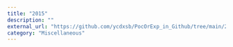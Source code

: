 ```yaml
---
title: "2015"
description: ""
external_url: "https://github.com/ycdxsb/PocOrExp_in_Github/tree/main/2015/README.md"
category: "Miscellaneous"
---
```

